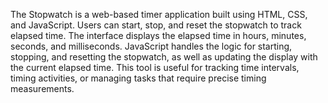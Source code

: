 The Stopwatch is a web-based timer application built using HTML, CSS, and JavaScript. Users can start, stop, and reset the stopwatch to track elapsed time. The interface displays the elapsed time in hours, minutes, seconds, and milliseconds. JavaScript handles the logic for starting, stopping, and resetting the stopwatch, as well as updating the display with the current elapsed time. This tool is useful for tracking time intervals, timing activities, or managing tasks that require precise timing measurements.
